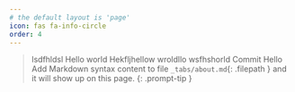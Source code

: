 ```yaml
---
# the default layout is 'page'
icon: fas fa-info-circle
order: 4
---
```


>lsdfhldsl Hello world Hekfljhellow wroldllo wsfhshorld Commit Hello Add Markdown syntax content to file `_tabs/about.md`{: .filepath } and it will show up on this page.
{: .prompt-tip }
